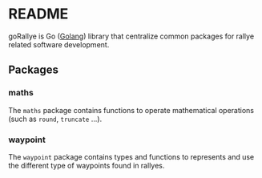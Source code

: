 # README

goRallye is Go ([Golang](https://go.dev/)) library that centralize common packages for rallye related software development.

## Packages

### maths

The `maths` package contains functions to operate mathematical operations (such as `round`, `truncate` ...).

### waypoint

The `waypoint` package contains types and functions to represents and use the different type of waypoints found in rallyes.

